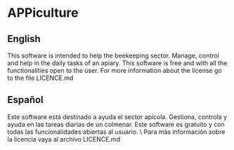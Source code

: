 # APPiculture

## English

This software is intended to help the beekeeping sector. Manage, control and help in the daily tasks of an apiary.
This software is free and with all the functionalities open to the user.
For more information about the license go to the file LICENCE.md

## Español

Este software está destinado a ayuda el sector apícola. Gestiona, controla y ayuda en las tareas diarias de un colmenar.
Este software es gratuito y con todas las funcionalidades abiertas al usuario.
\ Para más información sobre la licencia vaya al archivo LICENCE.md
